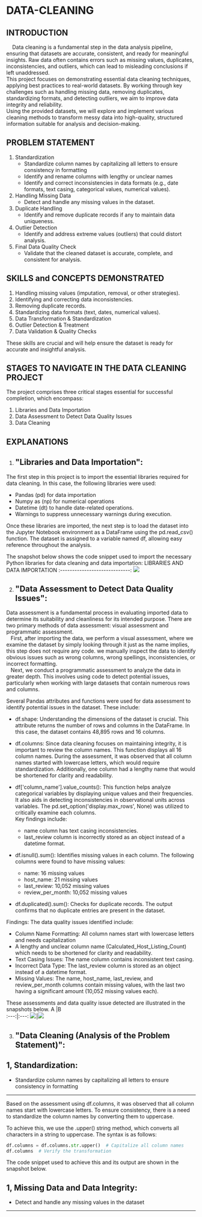 # DATA-CLEANING
## INTRODUCTION
&nbsp;&nbsp;&nbsp;&nbsp;Data cleaning is a fundamental step in the data analysis pipeline, ensuring that datasets are accurate, consistent, and ready for meaningful insights. Raw data often contains errors such as missing values, duplicates, inconsistencies, and outliers, which can lead to misleading conclusions if left unaddressed.  
This project focuses on demonstrating essential data cleaning techniques, applying best practices to real-world datasets. By working through key challenges such as handling missing data, removing duplicates, standardizing formats, and detecting outliers, we aim to improve data integrity and reliability.  
Using the provided datasets, we will explore and implement various cleaning methods to transform messy data into high-quality, structured information suitable for analysis and decision-making. 

## PROBLEM STATEMENT
1. Standardization
   - Standardize column names by capitalizing all letters to ensure consistency in formatting
   - Identify and rename columns with lengthy or unclear names
   - Identify and correct inconsistencies in data formats (e.g., date formats, text casing, categorical values, numerical values).
3. Handling Missing Data
   - Detect and handle any missing values in the dataset.
4. Duplicate Handling
   - Identify and remove duplicate records if any to maintain data uniqueness.
5. Outlier Detection
   - Identify and address extreme values (outliers) that could distort analysis.
6. Final Data Quality Check
   - Validate that the cleaned dataset is accurate, complete, and consistent for analysis.
     
## SKILLS and CONCEPTS DEMONSTRATED

1. Handling missing values (imputation, removal, or other strategies).
2. Identifying and correcting data inconsistencies.
3. Removing duplicate records.
4. Standardizing data formats (text, dates, numerical values).
5. Data Transformation & Standardization
6. Outlier Detection & Treatment
7. Data Validation & Quality Checks

These skills are crucial and will help ensure the dataset is ready for accurate and insightful analysis.

## STAGES TO NAVIGATE IN THE DATA CLEANING PROJECT

The project comprises three critical stages essential for successful completion, which encompass:
1. Libraries and Data Importation
2. Data Assessment to Detect Data Quality Issues
3. Data Cleaning

## EXPLANATIONS
1. "Libraries and Data Importation":
   ---  
The first step in this project is to import the essential libraries required for data cleaning. In this case, the following libraries were used:
- Pandas (pd) for data importation 
- Numpy as (np) for numerical operations
- Datetime (dt) to handle date-related operations.
- Warnings to suppress unnecessary warnings during execution.
  
Once these libraries are imported, the next step is to load the dataset into the Jupyter Notebook environment as a DataFrame using the pd.read_csv() function. The dataset is assigned to a variable named df, allowing easy reference throughout the analysis.  

The snapshot below shows the code snippet used to import the necessary Python libraries for data cleaning and data importation:
LIBRARIES AND DATA IMPORTATION
:-----------------------------:
![](Saless/library.png)

2. "Data Assessment to Detect Data Quality Issues":
   --- 
Data assessment is a fundamental process in evaluating imported data to determine its suitability and cleanliness for its intended purpose. There are two primary methods of data assessment: visual assessment and programmatic assessment.  
&nbsp;&nbsp;&nbsp;First, after importing the data, we perform a visual assessment, where we examine the dataset by simply looking through it just as the name implies, this step does not require any code. we manually inspect the data to identify obvious issues such as wrong columns, wrong spellings, inconsistencies, or incorrect formatting.  
&nbsp;&nbsp;&nbsp;Next, we conduct a programmatic assessment to analyze the data in greater depth. This involves using code to detect potential issues, particularly when working with large datasets that contain numerous rows and columns. 

Several Pandas attributes and functions were used for data assessment to identify potential issues in the dataset. These include:

- df.shape: Understanding the dimensions of the dataset is crucial. This attribute returns the number of rows and columns in the DataFrame. In this case, the dataset contains 48,895 rows and 16 columns.

- df.columns: Since data cleaning focuses on maintaining integrity, it is important to review the column names. This function displays all 16 column names. During the assessment, it was observed that all column names started with lowercase letters, which would require standardization. Additionally, one column had a lengthy name that would be shortened for clarity and readability.

- df['column_name'].value_counts(): This function helps analyze categorical variables by displaying unique values and their frequencies. It also aids in detecting inconsistencies in observational units across variables. The pd.set_option('display.max_rows', None) was utilized to critically examine each columns.  
Key findings include:
  - name column has text casing inconsistencies.
  - last_review column is incorrectly stored as an object instead of a datetime format.
    
- df.isnull().sum(): Identifies missing values in each column. The following columns were found to have missing values:
  - name: 16 missing values
  - host_name: 21 missing values
  - last_review: 10,052 missing values
  - review_per_month: 10,052 missing values
    
- df.duplicated().sum(): Checks for duplicate records. The output confirms that no duplicate entries are present in the dataset.

Findings:
The data quality issues identified include:
- Column Name Formatting: All column names start with lowercase letters and needs capitalization
- A lengthy and unclear column name (Calculated_Host_Listing_Count) which needs to be shortened for clarity and readability.
- Text Casing Issues: The name column contains inconsistent text casing.
- Incorrect Data Type: The last_review column is stored as an object instead of a datetime format.
- Missing Values: The name, host_name, last_review, and review_per_month columns contain missing values, with the last two having a significant amount (10,052 missing values each).


These assessments and data quality issue detected are illustrated in the snapshots below. 
A    |B    
:---:|:---:
![](Saless/datass1.png)|![](Saless/datass2.png)

3. "Data Cleaning (Analysis of the Problem Statement)":
   ---
1, Standardization:
   --
   - Standardize column names by capitalizing all letters to ensure consistency in formatting
   ---
   Based on the assessment using df.columns, it was observed that all column names start with lowercase letters. To ensure consistency, there is a need to standardize the column names by converting them to uppercase.

To achieve this, we use the .upper() string method, which converts all characters in a string to uppercase. The syntax is as follows:
```python
df.columns = df.columns.str.upper()  # Capitalize all column names
df.columns  # Verify the transformation
```
The code snippet used to achieve this and its output are shown in the snapshot below.
  
    
    
   
1, Missing Data and Data Integrity:
   -- 
   - Detect and handle any missing values in the dataset
   ---






